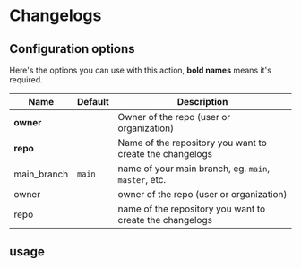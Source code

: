 # Changelogs

## Configuration options

Here's the options you can use with this action, **bold names** means it's required.

|Name|Default|Description|
|--|--|--|
|**owner**| |Owner of the repo (user or organization)|
|**repo**| |Name of the repository you want to create the changelogs|
|main_branch|`main` |name of your main branch, eg. `main`, `master`, etc.|
|owner| |owner of the repo (user or organization)|
|repo| |name of the repository you want to create the changelogs|

## usage
